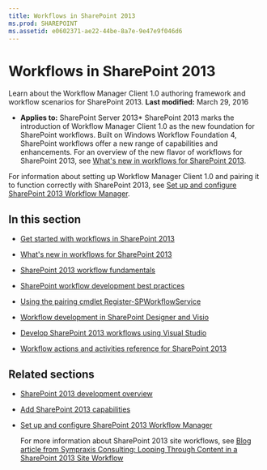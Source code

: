 ```yaml
---
title: Workflows in SharePoint 2013
ms.prod: SHAREPOINT
ms.assetid: e0602371-ae22-44be-8a7e-9e47e9f046d6
---
```



# Workflows in SharePoint 2013
Learn about the Workflow Manager Client 1.0 authoring framework and workflow scenarios for SharePoint 2013.
 **Last modified:** March 29, 2016
  
    
    

 * **Applies to:** SharePoint Server 2013* 
SharePoint 2013 marks the introduction of Workflow Manager Client 1.0 as the new foundation for SharePoint workflows. Built on Windows Workflow Foundation 4, SharePoint workflows offer a new range of capabilities and enhancements. For an overview of the new flavor of workflows for SharePoint 2013, see  [What's new in workflows for SharePoint 2013](what-s-new-in-workflows-for-sharepoint-2013.md).
  
    
    

For information about setting up Workflow Manager Client 1.0 and pairing it to function correctly with SharePoint 2013, see  [Set up and configure SharePoint 2013 Workflow Manager](set-up-and-configure-sharepoint-2013-workflow-manager.md).
## In this section


-  [Get started with workflows in SharePoint 2013](get-started-with-workflows-in-sharepoint-2013.md)
    
  
-  [What's new in workflows for SharePoint 2013](what-s-new-in-workflows-for-sharepoint-2013.md)
    
  
-  [SharePoint 2013 workflow fundamentals](sharepoint-2013-workflow-fundamentals.md)
    
  
-  [SharePoint workflow development best practices](sharepoint-workflow-development-best-practices.md)
    
  
-  [Using the pairing cmdlet Register-SPWorkflowService](using-the-pairing-cmdlet-register-spworkflowservice.md)
    
  
-  [Workflow development in SharePoint Designer and Visio](workflow-development-in-sharepoint-designer-and-visio.md)
    
  
-  [Develop SharePoint 2013 workflows using Visual Studio](develop-sharepoint-2013-workflows-using-visual-studio.md)
    
  
-  [Workflow actions and activities reference for SharePoint 2013](workflow-actions-and-activities-reference-for-sharepoint-2013.md)
    
  

## Related sections


-  [SharePoint 2013 development overview](sharepoint-2013-development-overview.md)
    
  
-  [Add SharePoint 2013 capabilities](add-sharepoint-2013-capabilities.md)
    
  
-  [Set up and configure SharePoint 2013 Workflow Manager](set-up-and-configure-sharepoint-2013-workflow-manager.md)
    
    For more information about SharePoint 2013 site workflows, see  [Blog article from Sympraxis Consulting: Looping Through Content in a SharePoint 2013 Site Workflow](http://sympmarc.com/2016/01/14/looping-through-content-in-a-sharepoint-2013-site-workflow-part-1-introduction)
    
  

